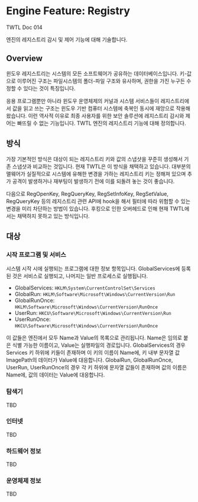 # Engine Feature: Registry

TWTL Doc 014

엔진의 레지스트리 감시 및 제어 기능에 대해 기술합니다.

## Overview

윈도우 레지스트리는 시스템의 모든 소프트웨어가 공유하는 데이터베이스입니다. 키-값으로 이루어진 구조는 파일시스템의 폴더-파일 구조와 유사하며, 권한을 가진 누구든 수정할 수 있다는 것이 특징입니다.

응용 프로그램뿐만 아니라 윈도우 운영체제의 커널과 시스템 서비스들이 레지스트리에서 값을 읽고 쓰는 구조는 윈도우 기반 컴퓨터 시스템에 축복인 동시에 재앙으로 작용해 왔습니다. 이런 역사적 이유로 최종 사용자를 위한 보안 솔루션에 레지스트리 감시와 제어는 빠뜨릴 수 없는 기능입니다. TWTL 엔진의 레지스트리 기능에 대해 정의합니다.

## 방식

가장 기본적인 방식은 대상이 되는 레지스트리 키와 값의 스냅샷을 꾸준히 생성해서 기존 스냅샷과 비교하는 것입니다. 현재 TWTL은 이 방식을 채택하고 있습니다. 대부분의 맬웨어가 실질적으로 시스템에 유해한 변경을 가하는 레지스트리 키는 정해져 있으며 추가 공격이 발생하거나 재부팅이 발생하기 전에 이를 되돌려 놓는 것이 좋습니다.

다음으로 RegOpenKey, RegQueryKey, RegSetInfoKey, RegSetValue, RegQueryKey 등의 레지스트리 관련 API에 hook을 해서 필터에 따라 위험할 수 있는 변경을 미리 차단하는 방법이 있습니다. 후킹으로 인한 오버헤드로 인해 현재 TWTL에서는 채택하지 못하고 있는 방식입니다.

## 대상

### 시작 프로그램 및 서비스

시스템 시작 시에 실행되는 프로그램에 대한 정보 항목입니다. GlobalServices에 등록된 것은 서비스로 실행되고, 나머지는 일반 프로세스로 실행됩니다.

* GlobalServices: `HKLM\System\CurrentControlSet\Services`
* GlobalRun: `HKLM\Software\Microsoft\Windows\CurrentVersion\Run`
* GlobalRunOnce: `HKLM\Software\Microsoft\Windows\CurrentVersion\RunOnce`
* UserRun: `HKCU\Software\Microsoft\Windows\CurrentVersion\Run`
* UserRunOnce: `HKCU\Software\Microsoft\Windows\CurrentVersion\RunOnce`

이 값들은 엔진에서 모두 Name과 Value의 목록으로 관리됩니다. Name은 임의로 붙은 식별 가능한 이름이고, Value는 실행파일의 경로입니다. GlobalServices의 경우 Services 키 하위에 키들이 존재하며 이 키의 이름이 Name에, 키 내부 문자열 값 ImagePath의 데이터가 Value에 대응합니다. GlobalRun, GlobalRunOnce, UserRun, UserRunOnce의 경우 각 키 하위에 문자열 값들이 존재하며 값의 이름은 Name에, 값의 데이터는 Value에 대응합니다.

### 탐색기

TBD

### 인터넷

TBD

### 하드웨어 정보

TBD

### 운영체제 정보

TBD
